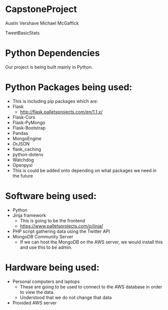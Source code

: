 # CapstoneProject

Austin Vershave
Michael McGaffick

TweetBasicStats

Python Dependencies
===
Our project is being built mainly in Python.

Python Packages being used:
===
+ This is including pip packages which are:
+ Flask
    + http://flask.palletsprojects.com/en/1.1.x/
+ Flask-Cors
+ Flask-PyMongo
+ Flask-Bootstrap
+ Pandas
+ MongoEngine
+ OrJSON
+ flask_caching
+ python-dotenv
+ Watchdog
+ Openpyxl
+ This is could be added onto depending on what packages we need in the future

Software being used:
===
+ Python
+ Jinja framework
    + This is going to be the frontend
    + https://www.palletsprojects.com/p/jinja/
+ PHP script gathering data using the Twitter API
+ MongoDB Community Server
    + If we can host the MongoDB on the AWS server, we would install this and use this to be admin.

Hardware being used:
===
+ Personal computers and laptops
    + These are going to be used to connect to the AWS database in order to view the data.
    + Understood that we do not change that data
+ Provided AWS server
